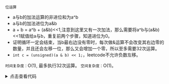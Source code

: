 `位运算`

- a与b的加法运算的非进位和为a^b
- a与b的加法进位为a&b
- a + b = a^b + (a&b)<<1,注意到这里又有一次加法，那么需要将a^b与(a&b)<<1赋值给a与b，重复前两个步骤，知道进位为0。
- 证明循环一定会结束，当b最右边没有零时，每次做&运算不会改变其右边零的数量，并且还会左移一位，那么又会增加一个零，所以至多需要32次运算。
- `int c = (unsigned)(a & b) << 1;`，leetcode不允许负数左移。

`时间复杂度：`O(1), 最多执行32次运算。
`空间复杂度：`O(1)。

<details>
<summary>点击查看代码</summary>


```
class Solution {
public:
    int add(int a, int b) {
        while(b){
            int c = (unsigned)(a & b) << 1;
            a ^= b;
            b = c;
        }
        return a;
    }
};
```

</details>

